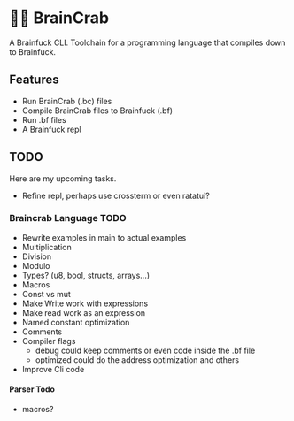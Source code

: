 # 🧠🦀 BrainCrab
A Brainfuck CLI. Toolchain for a programming language that compiles down to Brainfuck.

## Features
- Run BrainCrab (.bc) files
- Compile BrainCrab files to Brainfuck (.bf)
- Run .bf files
- A Brainfuck repl

## TODO
Here are my upcoming tasks.
- Refine repl, perhaps use crossterm or even ratatui?

### Braincrab Language TODO
- Rewrite examples in main to actual examples
- Multiplication
- Division
- Modulo
- Types? (u8, bool, structs, arrays...)
- Macros
- Const vs mut
- Make Write work with expressions
- Make read work as an expression
- Named constant optimization
- Comments
- Compiler flags
  - debug could keep comments or even code inside the .bf file
  - optimized could do the address optimization and others
- Improve Cli code

#### Parser Todo
- macros?